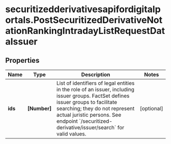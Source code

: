 # securitizedderivativesapifordigitalportals.PostSecuritizedDerivativeNotationRankingIntradayListRequestDataIssuer

## Properties

Name | Type | Description | Notes
------------ | ------------- | ------------- | -------------
**ids** | **[Number]** | List of identifiers of legal entities in the role of an issuer, including issuer groups. FactSet defines issuer groups to facilitate searching; they do not represent actual juristic persons. See endpoint &#x60;/securitized-derivative/issuer/search&#x60; for valid values. | [optional] 


